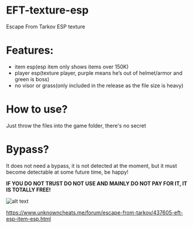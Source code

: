 # EFT-texture-esp
Escape From Tarkov ESP texture

# Features:
- item esp(esp item only shows items over 150K)
- player esp(texture player, purple means he’s out of helmet/armor and green is boss)
- no visor or grass(only included in the release as the file size is heavy)

# How to use?
Just throw the files into the game folder, there's no secret

# Bypass?
It does not need a bypass, it is not detected at the moment, but it must become detectable at some future time, be happy!

**IF YOU DO NOT TRUST DO NOT USE AND MAINLY DO NOT PAY FOR IT, IT IS TOTALLY FREE!**

![alt text](https://i.imgur.com/Lr48pQZ.png)

https://www.unknowncheats.me/forum/escape-from-tarkov/437605-eft-esp-item-esp.html
